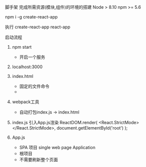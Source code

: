 脚手架
完成所需资源(模块,组件)的环境的搭建
Node > 8.10
npm >= 5.6

npm i -g create-react-app

执行
create-react-app react-app

启动流程

1. npm start 
    - 开启一个服务

2. localhost:3000

3. index.html
    - 固定的文件命令
    - <div id="root"></div>

4. webpack工具
    - 自动打包index.js -> index.html

5. index.js
引入App.js渲染
ReactDOM.render(
  <React.StrictMode>
    <App />
  </React.StrictMode>,
  document.getElementById('root')
);

6. App.js
    - SPA 项目 single web page Application 
    - 根项目
    - 不需要刷新整个页面
    